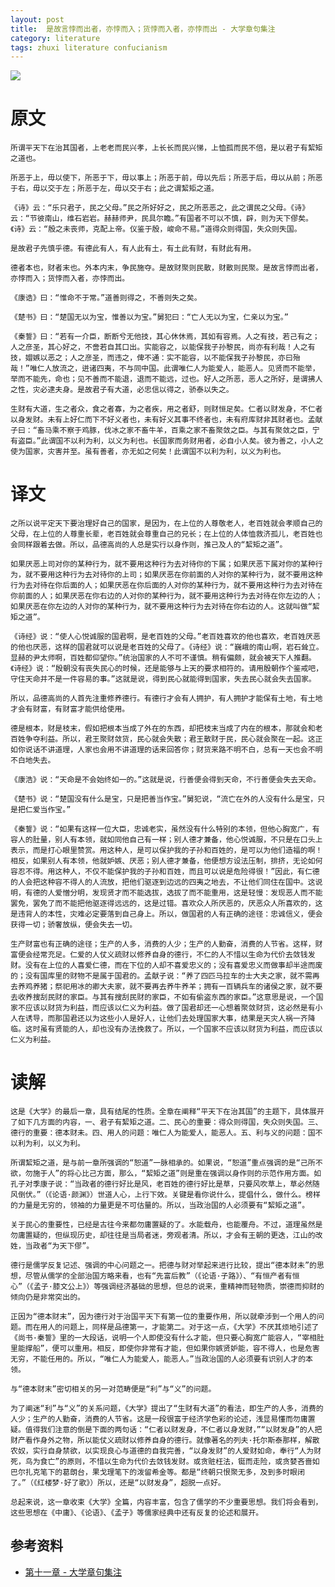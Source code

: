 ```yaml
---
layout: post
title:  是故言悖而出者，亦悖而入；货悖而入者，亦悖而出 - 大学章句集注
category: literature
tags: zhuxi literature confucianism
---
```

![](https://cdn.kelu.org/blog/tags/confucianism.jpg)

# 原文

    所谓平天下在治其国者，上老老而民兴孝，上长长而民兴悌，上恤孤而民不倍，是以君子有絜矩之道也。

    所恶于上，毋以使下，所恶于下，毋以事上；所恶于前，毋以先后；所恶于后，毋以从前；所恶于右，毋以交于左；所恶于左，毋以交于右；此之谓絜矩之道。

    《诗》云：“乐只君子，民之父母。”民之所好好之，民之所恶恶之，此之谓民之父母。《诗》云：“节彼南山，维石岩岩。赫赫师尹，民具尔瞻。”有国者不可以不慎，辟，则为天下僇矣。《诗》云：“殷之未丧师，克配上帝。仪鉴于殷，峻命不易。”道得众则得国，失众则失国。

    是故君子先慎乎德。有德此有人，有人此有土，有土此有财，有财此有用。

    德者本也，财者末也。外本内末，争民施夺。是故财聚则民散，财散则民聚。是故言悖而出者，亦悖而入；货悖而入者，亦悖而出。

    《康诰》曰：“惟命不于常。”道善则得之，不善则失之矣。

    《楚书》曰：“楚国无以为宝，惟善以为宝。”舅犯曰：“亡人无以为宝，仁亲以为宝。”

    《秦誓》曰：“若有一介臣，断断兮无他技，其心休休焉，其如有容焉。人之有技，若己有之；人之彦圣，其心好之，不啻若自其口出。实能容之，以能保我子孙黎民，尚亦有利哉！人之有技，媢嫉以恶之；人之彦圣，而违之，俾不通：实不能容，以不能保我子孙黎民，亦曰殆哉！”唯仁人放流之，迸诸四夷，不与同中国。此谓唯仁人为能爱人，能恶人。见贤而不能举，举而不能先，命也；见不善而不能退，退而不能远，过也。好人之所恶，恶人之所好，是谓拂人之性，灾必逮夫身。是故君子有大道，必忠信以得之，骄泰以失之。

    生财有大道，生之者众，食之者寡，为之者疾，用之者舒，则财恒足矣。仁者以财发身，不仁者以身发财。未有上好仁而下不好义者也，未有好义其事不终者也，未有府库财非其财者也。孟献子曰：“畜马乘不察于鸡豚，伐冰之家不畜牛羊，百乘之家不畜聚敛之臣。与其有聚敛之臣，宁有盗臣。”此谓国不以利为利，以义为利也。长国家而务财用者，必自小人矣。彼为善之，小人之使为国家，灾害并至。虽有善者，亦无如之何矣！此谓国不以利为利，以义为利也。

# 译文

    之所以说平定天下要治理好自己的国家，是因为，在上位的人尊敬老人，老百姓就会孝顺自己的父母，在上位的人尊重长辈，老百姓就会尊重自己的兄长；在上位的人体恤救济孤儿，老百姓也会同样跟着去做。所以，品德高尚的人总是实行以身作则，推己及人的“絜矩之道”。

    如果厌恶上司对你的某种行为，就不要用这种行为去对待你的下属；如果厌恶下属对你的某种行为，就不要用这种行为去对待你的上司；如果厌恶在你前面的人对你的某种行为，就不要用这种行为去对待在你后面的人；如果厌恶在你后面的人对你的某种行为，就不要用这种行为去对待在你前面的人；如果厌恶在你右边的人对你的某种行为，就不要用这种行为去对待在你左边的人；如果厌恶在你左边的人对你的某种行为，就不要用这种行为去对待在你右边的人。这就叫做“絜矩之道”。

    《诗经》说：“使人心悦诚服的国君啊，是老百姓的父母。”老百姓喜欢的他也喜欢，老百姓厌恶的他也厌恶，这样的国君就可以说是老百姓的父母了。《诗经》说：“巍峨的南山啊，岩石耸立。显赫的尹太师啊，百姓都仰望你。”统治国家的人不可不谨慎。稍有偏颇，就会被天下人推翻。《诗经》说：“殷朝没有丧失民心的时候，还是能够与上天的要求相符的。请用殷朝作个鉴戒吧，守住天命并不是一件容易的事。”这就是说，得到民心就能得到国家，失去民心就会失去国家。

    所以，品德高尚的人首先注重修养德行。有德行才会有人拥护，有人拥护才能保有土地，有土地才会有财富，有财富才能供给使用。

    德是根本，财是枝末，假如把根本当成了外在的东西，却把枝末当成了内在的根本，那就会和老百姓争夺利益。所以，君王聚财敛货，民心就会失散；君王散财于民，民心就会聚在一起。这正如你说话不讲道理，人家也会用不讲道理的话来回答你；财货来路不明不白，总有一天也会不明不白地失去。

    《康浩》说：“天命是不会始终如一的。”这就是说，行善便会得到天命，不行善便会失去天命。

    《楚书》说：“楚国没有什么是宝，只是把善当作宝。”舅犯说，“流亡在外的人没有什么是宝，只是把仁爱当作宝。”

    《秦誓》说：“如果有这样一位大臣，忠诚老实，虽然没有什么特别的本领，但他心胸宽广，有容人的肚量，别人有本领，就如同他自己有一样；别人德才兼备，他心悦诚服，不只是在口头上表示，而是打心眼里赞赏。用这种人，是可以保护我的子孙和百姓的，是可以为他们造福的啊！相反，如果别人有本领，他就妒嫉、厌恶；别人德才兼备，他便想方设法压制，排挤，无论如何容忍不得。用这种人，不仅不能保护我的子孙和百姓，而且可以说是危险得很！”因此，有仁德的人会把这种容不得人的人流放，把他们驱逐到边远的四夷之地去，不让他们同住在国中。这说明，有德的人爱憎分明，发现贤才而不能选拔，选拔了而不能重用，这是轻慢：发现恶人而不能罢免，罢免了而不能把他驱逐得远远的，这是过错。喜欢众人所厌恶的，厌恶众人所喜欢的，这是违背人的本性，灾难必定要落到自己身上。所以，做国君的人有正确的途径：忠诚信义，便会获得一切；骄奢放纵，便会失去一切。

    生产财富也有正确的途径；生产的人多，消费的人少；生产的人勤奋，消费的人节省。这样，财富便会经常充足。仁爱的人仗义疏财以修养自身的德行，不仁的人不惜以生命为代价去敛钱发财。没有在上位的人喜爱仁德，而在下位的人却不喜爱忠义的；没有喜爱忠义而做事却半途而废的；没有国库里的财物不是属于国君的。孟献子说：“养了四匹马拉车的士大夫之家，就不需再去养鸡养猪；祭祀用冰的卿大夫家，就不要再去养牛养羊；拥有一百辆兵车的诸侯之家，就不要去收养搜刮民财的家臣。与其有搜刮民财的家臣，不如有偷盗东西的家臣。”这意思是说，一个国家不应该以财货为利益，而应该以仁义为利益。做了国君却还一心想着聚敛财货，这必然是有小人在诱导，而那国君还以为这些小人是好人，让他们去处理国家大事，结果是天灾人祸一齐降临。这时虽有贤能的人，却也没有办法挽救了。所以，一个国家不应该以财货为利益，而应该以仁义为利益。

# 读解

    这是《大学》的最后一章，具有结尾的性质。全章在阐释“平天下在治其国”的主题下，具体展开了如下几方面的内容，一、君子有絜矩之道。二、民心的重要：得众则得国，失众则失国。三、德行的重要：德本财未。四、用人的问题：唯仁人为能爱人，能恶人。五、利与义的问题：国不以利为利，以义为利。

    所谓絜矩之道，是与前一章所强调的“恕道”一脉相承的。如果说，“恕道”重点强调的是“己所不欲，勿施于人”的将心比己方面，那么，“絜矩之道”则是重在强调以身作则的示范作用方面。如孔子对季康子说：“当政者的德行好比是风，老百姓的德行好比是草，只要风吹草上，草必然随风倒伏。”（《论语·颜渊》）世道人心，上行下效。关键是看你说什么，提倡什么，做什么。榜样的力量是无穷的，领袖的力量更是不可估量的。所以，当政治国的人必须要有“絜矩之道”。

    关于民心的重要性，已经是古往今来都勿庸置疑的了。水能载舟，也能覆舟。不过，道理虽然是勿庸置疑的，但纵现历史，却往往是当局者迷，旁观者清。所以，才会有王朝的更迭，江山的改姓，当政者“为天下僇”。

    德行是儒学反复记述、强调的中心问题之一。把德与财对举起来进行比较，提出“德本财未”的思想，尽管从儒学的全部治国方略来看，也有“先富后教”（《论语·子路》）、“有恒产者有恒心”（《孟子·膝文公上》）等强调经济基础的思想，但总的说来，重精神而轻物质，崇德而抑财的倾向仍是非常突出的。

    正因为“德本财末”，因为德行对于治国平天下有第一位的重要作用，所以就牵涉到一个用人的问题。而在用人的问题上，同样是品德第一，才能第二。对于这一点，《大学》不厌其烦地引述了《尚书·秦誓》里的一大段话，说明一个人即使没有什么才能，但只要心胸宽广能容人，“宰相肚里能撑船”，便可以重用。相反，即使你非常有才能，但如果你嫉贤妒能，容不得人，也是危害无穷，不能任用的。所以，“唯仁人为能爱人，能恶人。”当政治国的人必须要有识别人才的本领。

    与“德本财末”密切相关的另一对范畴便是“利”与“义”的问题。

    为了阐迷“利”与“义”的关系问题，《大学》提出了“生财有大道”的看法，即生产的人多，消费的人少；生产的人勤奋，消费的人节省。这是一段很富于经济学色彩的论述，浅显易懂而勿庸置疑。值得我们注意的倒是下面的两句话：“仁者以财发身，不仁者以身发财，”“以财发身”的人把财产看作身外之物，所以能仗义疏财以修养自身的德行。就像著名的列夫·托尔斯泰那样，解散农奴，实行自身禁欲，以实现良心与道德的自我完善，“以身发财”的人爱财如命，奉行“人为财死，鸟为食亡”的原则，不惜以生命为代价去敛钱发财。或贪赃枉法，铤而走险，或贪婪吝啬如巴尔扎克笔下的葛朗台，果戈理笔下的泼留希金等。都是“终朝只恨聚无多，及到多时眼闭了。”（《红楼梦·好了歌》）所以，还是“以财发身”，超脱一点好。

    总起来说，这一章收束《大学》全篇，内容丰富，包含了儒学的不少重要思想。我们将会看到，这些思想在《中庸》、《论语》、《孟子》等儒家经典中还有反复的论述和展开。


## 参考资料

* [第十一章 - 大学章句集注](http://so.gushiwen.org/guwen/bookv_3047.aspx)
